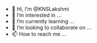 - 👋 Hi, I’m @KNSLakshmi
- 👀 I’m interested in ...
- 🌱 I’m currently learning ...
- 💞️ I’m looking to collaborate on ...
- 📫 How to reach me ...

<!---
KNSLakshmi/KNSLakshmi is a ✨ special ✨ repository because its `README.md` (this file) appears on your GitHub profile.
You can click the Preview link to take a look at your changes.
--->
